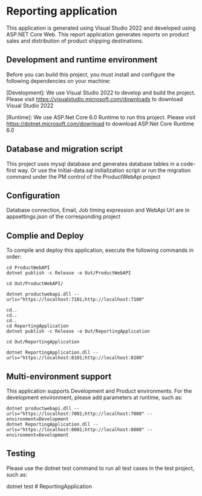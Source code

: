 # Reporting application

This application is generated using Visual Studio 2022 and developed using ASP.NET Core Web. This report application generates reports on product sales and distribution of product shipping destinations.

## Development and runtime environment

Before you can build this project, you must install and configure the following dependencies on your machine:

[Development]: We use Visual Studio 2022 to develop and build the project.
Please visit https://visualstudio.microsoft.com/downloads to download Visual Studio 2022 

[Runtime]: We use ASP.Net Core 6.0 Runtime to run this project.
Please visit https://dotnet.microsoft.com/download to download ASP.Net Core Runtime 6.0

## Database and migration script

This project uses mysql database and generates database tables in a code-first way.
Or use the Initial-data.sql initialization script or run the migration command under the PM control of the ProductWebApi project

## Configuration

Database connection, Email, Job timing expression and WebApi Url are in appsettings.json of the corresponding project

## Complie and Deploy

To compile and deploy this application, execute the following commands in order:

    cd ProductWebAPI
    dotnet publish -c Release -o Out/ProductWebAPI

    cd Out/ProductWebAPI/

    dotnet productwebapi.dll --urls="https://localhost:7101;http://localhost:7100"

    cd..
    cd..
    cd..
    cd ReportingApplication
    dotnet publish -c Release -o Out/ReportingApplication

    cd Out/ReportingApplication

    dotnet ReportingApplication.dll --urls="https://localhost:8101;http://localhost:8100"


## Multi-environment support

This application supports Development and Product environments. For the development environment, please add parameters at runtime, such as:

    dotnet productwebapi.dll --urls="https://localhost:7001;http://localhost:7000" --environment=Development
    dotnet ReportingApplication.dll --urls="https://localhost:8001;http://localhost:8000" --environment=Development


## Testing

Please use the dotnet test command to run all test cases in the test project, such as:

   dotnet test # ReportingApplication
